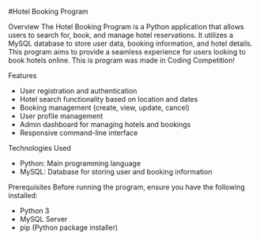 #Hotel Booking Program

Overview
The Hotel Booking Program is a Python application that allows users to search for, book, and manage hotel reservations. It utilizes a MySQL database to store user data, booking information, and hotel details. This program aims to provide a seamless experience for users looking to book hotels online. This is program was made in Coding Competition!

Features
- User registration and authentication
- Hotel search functionality based on location and dates
- Booking management (create, view, update, cancel)
- User profile management
- Admin dashboard for managing hotels and bookings
- Responsive command-line interface

Technologies Used
- Python: Main programming language
- MySQL: Database for storing user and booking information

Prerequisites
Before running the program, ensure you have the following installed:
- Python 3
- MySQL Server
- pip (Python package installer)
